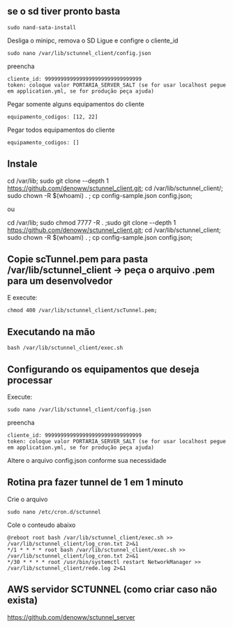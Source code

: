 ## se o sd tiver pronto basta

```
sudo nand-sata-install
```

Desliga o minipc, remova o SD Ligue e configre o cliente_id

```
sudo nano /var/lib/sctunnel_client/config.json
```

preencha
```
cliente_id: 9999999999999999999999999999999
token: coloque valor PORTARIA_SERVER_SALT (se for usar localhost pegue em application.yml, se for produção peça ajuda)
```

Pegar somente alguns equipamentos do cliente
```
equipamento_codigos: [12, 22]
```

Pegar todos equipamentos do cliente
```
equipamento_codigos: []
```

## Instale

cd /var/lib; sudo git clone --depth 1 https://github.com/denoww/sctunnel_client.git; cd /var/lib/sctunnel_client/; sudo chown -R $(whoami) . ; cp config-sample.json config.json; 

ou

cd /var/lib; sudo chmod 7777 -R . ;sudo git clone --depth 1 https://github.com/denoww/sctunnel_client.git; cd /var/lib/sctunnel_client; sudo chown -R $(whoami) . ; cp config-sample.json config.json;

## Copie scTunnel.pem para pasta /var/lib/sctunnel_client -> peça o arquivo .pem para um desenvolvedor

E execute:

```
chmod 400 /var/lib/sctunnel_client/scTunnel.pem;
```

## Executando na mão

```
bash /var/lib/sctunnel_client/exec.sh
```

## Configurando os equipamentos que deseja processar

Execute:

```
sudo nano /var/lib/sctunnel_client/config.json
```

preencha
```
cliente_id: 9999999999999999999999999999999
token: coloque valor PORTARIA_SERVER_SALT (se for usar localhost pegue em application.yml, se for produção peça ajuda)
```

Altere o arquivo config.json conforme sua necessidade

## Rotina pra fazer tunnel de 1 em 1 minuto

Crie o arquivo

```
sudo nano /etc/cron.d/sctunnel
```

Cole o conteudo abaixo

```
@reboot root bash /var/lib/sctunnel_client/exec.sh >> /var/lib/sctunnel_client/log_cron.txt 2>&1
*/1 * * * * root bash /var/lib/sctunnel_client/exec.sh >> /var/lib/sctunnel_client/log_cron.txt 2>&1
*/30 * * * * root /usr/bin/systemctl restart NetworkManager >> /var/lib/sctunnel_client/rede.log 2>&1
```

## AWS servidor SCTUNNEL (como criar caso não exista)

https://github.com/denoww/sctunnel_server


